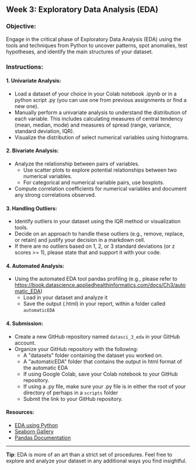## **Week 3: Exploratory Data Analysis (EDA)**

### **Objective**: 
Engage in the critical phase of Exploratory Data Analysis (EDA) using the tools and techniques from Python to uncover patterns, spot anomalies, test hypotheses, and identify the main structures of your dataset.

### **Instructions**:

#### **1. Univariate Analysis:**
- Load a dataset of your choice in your Colab notebook .ipynb or in a python script .py (you can use one from previous assignments or find a new one).
- Manually perform a univariate analysis to understand the distribution of each variable. This includes calculating measures of central tendency (mean, median, mode) and measures of spread (range, variance, standard deviation, IQR).
- Visualize the distribution of select numerical variables using histograms.

#### **2. Bivariate Analysis:**
- Analyze the relationship between pairs of variables. 
  - Use scatter plots to explore potential relationships between two numerical variables.
  - For categorical and numerical variable pairs, use boxplots.
- Compute correlation coefficients for numerical variables and document any strong correlations observed.

#### **3. Handling Outliers:**
- Identify outliers in your dataset using the IQR method or visualization tools.
- Decide on an approach to handle these outliers (e.g., remove, replace, or retain) and justify your decision in a markdown cell.
- If there are no outliers based on 1, 2, or 3 standard deviations (or z scores >= 1), please state that and support it with your code. 

#### **4. Automated Analysis:**
- Using the automated EDA tool pandas profiling (e.g., please refer to https://book.datascience.appliedhealthinformatics.com/docs/Ch3/automatic_EDA) 
    - Load in your dataset and analyze it 
    - Save the output (.html) in your report, within a folder called `automaticEDA`

#### **4. Submission**:
- Create a new GitHub repository named `datasci_3_eda` in your GitHub account.
- Organize your GitHub repository with the following:
  - A "datasets" folder containing the dataset you worked on.
  - A "automaticEDA" folder that contains the output in html format of the automatic EDA 
  - If using Google Colab, save your Colab notebook to your GitHub repository. 
  - If using a .py file, make sure your .py file is in either the root of your directory of perhaps in a `scripts` folder
  - Submit the link to your GitHub repository.

#### **Resources:**

- [EDA using Python](https://towardsdatascience.com/exploratory-data-analysis-eda-python-87178e35b14)
- [Seaborn Gallery](https://seaborn.pydata.org/examples/index.html)
- [Pandas Documentation](https://pandas.pydata.org/docs/)

---

**Tip**: EDA is more of an art than a strict set of procedures. Feel free to explore and analyze your dataset in any additional ways you find insightful.
